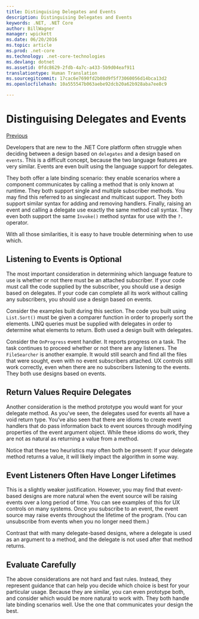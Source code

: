 ```yaml
---
title: Distinguising Delegates and Events
description: Distinguising Delegates and Events
keywords: .NET, .NET Core
author: BillWagner
manager: wpickett
ms.date: 06/20/2016
ms.topic: article
ms.prod: .net-core
ms.technology: .net-core-technologies
ms.devlang: dotnet
ms.assetid: 0fdc8629-2fdb-4a7c-a433-5b9d04eaf911
translationtype: Human Translation
ms.sourcegitcommit: 17cac6e7690fd2b08d9f5f73060056d14bca13d2
ms.openlocfilehash: 10a555547b063aebe92dcb20a62b928aba7ee8c9

---
```


# Distinguising Delegates and Events

[Previous](modern-events.md)

Developers that are new to the .NET Core platform often struggle when deciding between a design based on `delegates` and a design based on `events`. This is a difficult concept, because the two language features are very similar. Events are even built using the language support for delegates. 

They both offer a late binding scenario: they enable scenarios where a component communicates by calling a method that is only known at runtime. They both support single and multiple subscriber methods. You may find this referred to as singlecast and multicast support. They both support similar syntax for adding and removing handlers. Finally, raising an event and calling a delegate use exactly the same method call syntax. They even both support the same `Invoke()` method syntax for use with the `?.` operator.

With all those similarities, it is easy to have trouble determining when to use which.

## Listening to Events is Optional

The most important consideration in determining which language feature to use is whether or not there must be an attached subscriber. If your code must call the code supplied by the subscriber, you should use a design based on delegates. If your code can complete all its work without calling any subscribers, you should use a design based on events. 

Consider the examples built during this section. The code you built using `List.Sort()` must be given a comparer function in order to properly sort the elements. LINQ queries must be supplied with delegates in order to determine what elements to return. Both used a design built with delegates.

Consider the `OnProgress` event handler. It reports progress on a task.
The task continues to proceed whether or not there are any listeners.
The `FileSearcher` is another example. It would still search and find all the files that were sought, even with no event subscribers attached.
UX controls still work correctly, even when there are no subscribers listening to the events. They both use designs based on events.

## Return Values Require Delegates

Another consideration is the method prototype you would want for your delegate method. As you've seen, the delegates used for events all have a void return type. You've also seen that there are idioms to create event handlers that do pass information back to event sources through modifying properties of the event argument object. While these idioms do work, they are not as natural as returning a value from a method.

Notice that these two heuristics may often both be present: If your delegate method returns a value, it will likely impact the algorithm in some way.

## Event Listeners Often Have Longer Lifetimes 

This is a slightly weaker justification. However, you may find that event-based designs are more natural when the event source will be raising events over a long period of time. You can see examples of this for UX controls on many systems. Once you subscribe to an event, the event source may raise events throughout the lifetime of the program.
(You can unsubscribe from events when you no longer need them.)

Contrast that with many delegate-based designs, where a delegate is used as an argument to a method, and the delegate is not used after that method returns.

## Evaluate Carefully

The above considerations are not hard and fast rules. Instead, they represent guidance that can help you decide which choice is best for your particular usage. Because they are similar, you can even prototype both, and consider which would be more natural to work with. They both handle late binding scenarios well. Use the one that communicates your design the best.



<!--HONumber=Aug16_HO2-->


